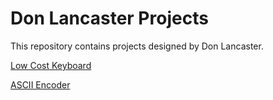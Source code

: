 # Don Lancaster Projects

This repository contains projects designed by Don Lancaster.

[Low Cost Keyboard](low_cost_keyboard/README.md)

[ASCII Encoder](ascii_encoder/README.md)
